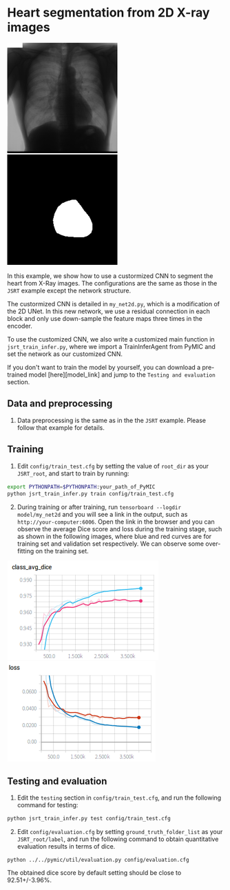# Heart segmentation from 2D X-ray images

![image_example](../JSRT/picture/JPCLN001.png)
![label_example](../JSRT/picture/JPCLN001_seg.png)

In this example, we show how to use a custormized CNN to segment the heart from X-Ray images. The configurations are the same as those in the `JSRT` example except the network structure. 

The custormized CNN is detailed in `my_net2d.py`, which is a modification of the 2D UNet. In this new network, we use a residual connection in each block and only use down-sample the feature maps three times in the encoder. 

To use the customized CNN, we also write a customized main function in `jsrt_train_infer.py`, where we import a TrainInferAgent from PyMIC and set the network as our customized CNN.

If you don't want to train the model by yourself, you can download a pre-trained model [here][model_link] and jump to the `Testing and evaluation` section.

## Data and preprocessing
1. Data preprocessing is the same as in the the `JSRT` example. Please follow that example for details.

## Training
1. Edit `config/train_test.cfg` by setting the value of `root_dir` as your `JSRT_root`, and start to train by running:
 
```bash
export PYTHONPATH=$PYTHONPATH:your_path_of_PyMIC
python jsrt_train_infer.py train config/train_test.cfg
```

2. During training or after training, run `tensorboard --logdir model/my_net2d` and you will see a link in the output, such as `http://your-computer:6006`. Open the link in the browser and you can observe the average Dice score and loss during the training stage, such as shown in the following images, where blue and red curves are for training set and validation set respectively. We can observe some over-fitting on the training set. 

![avg_dice](./picture/jsrt2_avg_dice.png)
![avg_loss](./picture/jsrt2_avg_loss.png)

## Testing and evaluation
1. Edit the `testing` section in `config/train_test.cfg`, and run the following command for testing:
 
```bash
python jsrt_train_infer.py test config/train_test.cfg
```

2. Edit `config/evaluation.cfg` by setting `ground_truth_folder_list` as your `JSRT_root/label`, and run the following command to obtain quantitative evaluation results in terms of dice.

```
python ../../pymic/util/evaluation.py config/evaluation.cfg
```

The obtained dice score by default setting should be close to 92.51+/-3.96%. 
